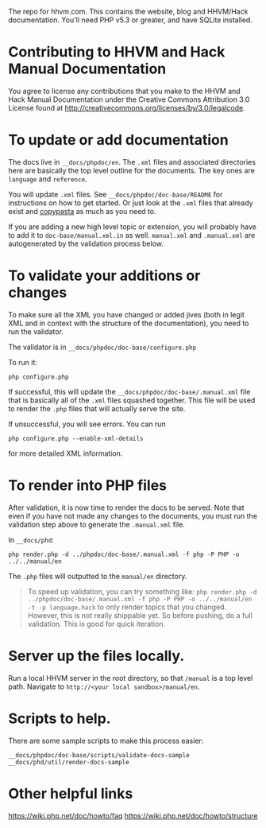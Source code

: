 The repo for hhvm.com. This contains the website, blog and HHVM/Hack 
documentation. You'll need PHP v5.3 or greater, and have SQLite installed.

# Contributing to HHVM and Hack Manual Documentation

You agree to license any contributions that you make to the HHVM and Hack 
Manual Documentation under the Creative Commons Attribution 3.0 License 
found at http://creativecommons.org/licenses/by/3.0/legalcode.

# To update or add documentation

The docs live in `__docs/phpdoc/en`. The `.xml` files and associated 
directories here are basically the top level outline for the documents. 
The key ones are `language` and `reference`.

You will update `.xml` files. See `__docs/phpdoc/doc-base/README` for 
instructions on how to get started. Or just look at the `.xml` files that 
already exist and [copypasta](http://knowyourmeme.com/memes/copypasta) as much as you need to.

If you are adding a new high level topic or extension, you will probably
have to add it to `doc-base/manual.xml.in` as well. `manual.xml` and
`.manual.xml` are autogenerated by the validation process below.

# To validate your additions or changes

To make sure all the XML you have changed or added jives (both in legit XML 
and in context with the structure of the documentation), you need to run 
the validator.

The validator is in `__docs/phpdoc/doc-base/configure.php`

To run it:

`php configure.php`

If successful, this will update the `__docs/phpdoc/doc-base/.manual.xml` file 
that is basically all of the `.xml` files squashed together. This file will 
be used to render the `.php` files that will actually serve the site.

If unsuccessful, you will see errors. You can run 

`php configure.php --enable-xml-details` 

for more detailed XML information.


# To render into PHP files

After validation, it is now time to render the docs to be served. Note that 
even if you have not made any changes to the documents, you must run the 
validation step above to generate the `.manual.xml` file.

In `__docs/phd`:

`php render.php -d ../phpdoc/doc-base/.manual.xml -f php -P PHP -o ../../manual/en`

The `.php` files will outputted to the `manual/en` directory.

> To speed up validation, you can try something like:
>   `php render.php -d ../phpdoc/doc-base/.manual.xml -f php -P PHP -o ../../manual/en -t -p language.hack`
> to only render topics that you changed. However, this is not really 
> shippable yet. So before pushing, do a full validation.
> This is good for quick iteration.


# Server up the files locally.

Run a local HHVM server in the root directory, so that `/manual` is a top 
level path. Navigate to `http://<your local sandbox>/manual/en`.


# Scripts to help.

There are some sample scripts to make this process easier:

`__docs/phpdoc/doc-base/scripts/validate-docs-sample`
`__docs/phd/util/render-docs-sample`

# Other helpful links

https://wiki.php.net/doc/howto/faq
https://wiki.php.net/doc/howto/structure
